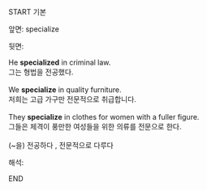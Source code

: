 START
기본

앞면:
specialize


뒷면:
<div><div>He <b>specialized</b> in criminal law. </div><div>그는 형법을 전공했다.</div></div><div><br></div><div><div>We <strong>specialize</strong> in quality furniture. </div><div><div>저희는 고급 가구만 전문적으로 취급합니다.</div></div></div><div><br></div><div><div>They <strong>specialize</strong> in clothes for women with a fuller figure. </div><div><div>그들은 체격이 풍만한 여성들을 위한 의류를 전문으로 한다.</div></div></div><div><br></div><div><span>(~을) 전공하다 , 전문적으로 다루다</span><br></div>


해석:
<!--ID: 1746614454724-->
END